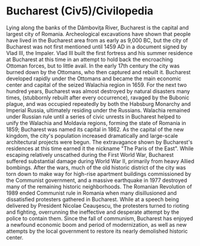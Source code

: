 # Bucharest (Civ5)/Civilopedia

Lying along the banks of the Dâmboviţa River, Bucharest is the capital and largest city of Romania. Archeological excavations have shown that people have lived in the Bucharest area from as early as 9,000 BC, but the city of Bucharest was not first mentioned until 1459 AD in a document signed by Vlad III, the Impaler. Vlad III built the first fortress and his summer residence at Bucharest at this time in an attempt to hold back the encroaching Ottoman forces, but to little avail. In the early 17th century the city was burned down by the Ottomans, who then captured and rebuilt it.
Bucharest developed rapidly under the Ottomans and became the main economic center and capital of the seized Walachia region in 1659. For the next two hundred years, Bucharest was almost destroyed by natural disasters many times, (stubbornly rebuilt after every occurrence), ravaged by the Bubonic plague, and was occupied repeatedly by both the Habsburg Monarchy and Imperial Russia, ultimately residing under the Russians.
Walachia remained under Russian rule until a series of civic unrests in Bucharest helped to unify the Walachia and Moldavia regions, forming the state of Romania in 1859; Bucharest was named its capital in 1862. As the capital of the new kingdom, the city's population increased dramatically and large-scale architectural projects were begun. The extravagance shown by Bucharest's residences at this time earned it the nickname "The Paris of the East".
While escaping relatively unscathed during the First World War, Bucharest suffered substantial damage during World War II, primarily from heavy Allied bombings. After the wars, much of the old historic district of the city was torn down to make way for high-rise apartment buildings commissioned by the Communist government, and a massive earthquake in 1977 destroyed many of the remaining historic neighborhoods.
The Romanian Revolution of 1989 ended Communist rule in Romania when many disillusioned and dissatisfied protesters gathered in Bucharest. While at a speech being delivered by President Nicolae Ceauşescu, the protesters turned to rioting and fighting, overrunning the ineffective and desperate attempt by the police to contain them. Since the fall of communism, Bucharest has enjoyed a newfound economic boom and period of modernization, as well as new attempts by the local government to restore its nearly demolished historic center.